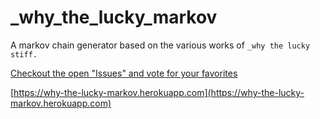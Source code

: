 # _why_the_lucky_markov
A markov chain generator based on the various works of `_why the lucky stiff.`

[Checkout the open "Issues" and vote for your favorites](https://github.com/rossfuhrman/_why_the_lucky_markov/issues)

[https://why-the-lucky-markov.herokuapp.com](https://why-the-lucky-markov.herokuapp.com)
